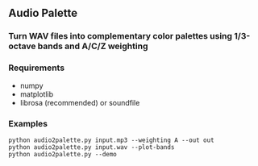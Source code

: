 ## Audio Palette

### Turn WAV files into complementary color palettes using 1/3-octave bands and A/C/Z weighting

### Requirements 
- numpy
- matplotlib
- librosa (recommended) or soundfile

### Examples
```
python audio2palette.py input.mp3 --weighting A --out out
python audio2palette.py input.wav --plot-bands
python audio2palette.py --demo
```

